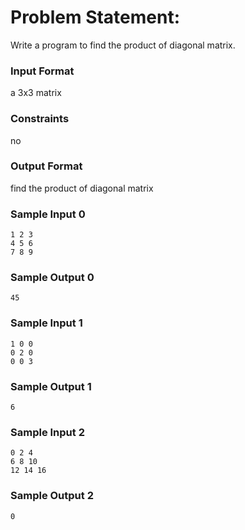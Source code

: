 # Problem Statement:

Write a program to find the product of diagonal matrix.

### Input Format

a 3x3 matrix

### Constraints

no

### Output Format

find the product of diagonal matrix

### Sample Input 0
```
1 2 3
4 5 6
7 8 9
```
### Sample Output 0
```
45
```
### Sample Input 1
```
1 0 0
0 2 0
0 0 3
```
### Sample Output 1
```
6
```
### Sample Input 2
```
0 2 4
6 8 10
12 14 16
```
### Sample Output 2
```
0
```
